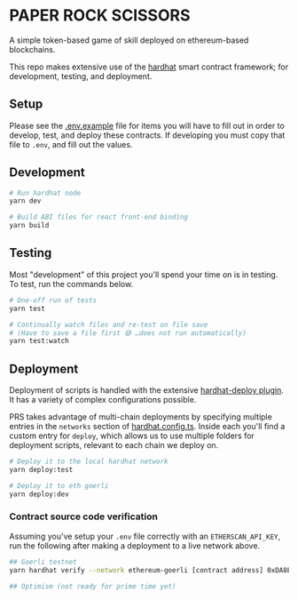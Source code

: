 # PAPER ROCK SCISSORS

A simple token-based game of skill deployed on ethereum-based blockchains.

This repo makes extensive use of the [hardhat](https://hardhat.org) smart contract framework; for development, testing, and deployment.

## Setup

Please see the [.env.example](./.env.example) file for items you will have to fill out in order to develop, test, and deploy these contracts. If developing you must copy that file to `.env`, and fill out the values.

## Development

```sh
# Run hardhat node
yarn dev

# Build ABI files for react front-end binding
yarn build
```

## Testing

Most "development" of this project you'll spend your time on is in testing. To test, run the commands below.

```sh
# One-off run of tests 
yarn test

# Continually watch files and re-test on file save
# (Have to save a file first 😅 …does not run automatically)
yarn test:watch
```

## Deployment

Deployment of scripts is handled with the extensive [hardhat-deploy plugin](https://github.com/wighawag/hardhat-deploy). It has a variety of complex configurations possible.

PRS takes advantage of multi-chain deployments by specifying multiple entries in the `networks` section of [hardhat.config.ts](./hardhat.config.ts). Inside each you'll find a custom entry for `deploy`, which allows us to use multiple folders for deployment scripts, relevant to each chain we deploy on.

```sh
# Deploy it to the local hardhat network
yarn deploy:test

# Deploy it to eth goerli
yarn deploy:dev
```

### Contract source code verification

Assuming you've setup your `.env` file correctly with an `ETHERSCAN_API_KEY`, run the following after making a deployment to a live network above.

```sh
## Goerli testnet
yarn hardhat verify --network ethereum-goerli [contract address] 0xDA8EA22d092307874f30A1F277D1388dca0BA97a

## Optimism (not ready for prime time yet)
```
